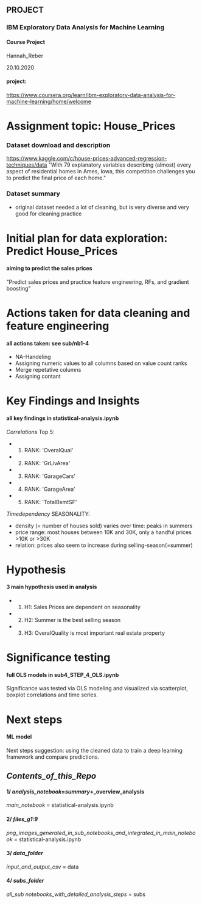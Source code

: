 
## __PROJECT__

### IBM Exploratory Data Analysis for Machine Learning


#### Course Project

Hannah_Reber

20.10.2020

#### project:
https://www.coursera.org/learn/ibm-exploratory-data-analysis-for-machine-learning/home/welcome



# Assignment topic: House_Prices

### Dataset download and description
https://www.kaggle.com/c/house-prices-advanced-regression-techniques/data
"With 79 explanatory variables describing (almost) every aspect of residential homes in Ames, Iowa, this competition challenges you to predict the final price of each home."

### Dataset summary
- original dataset needed a lot of cleaning, but is very diverse and very good for cleaning practice


# Initial plan for data exploration: Predict House_Prices
#### aiming to predict the sales prices

"Predict sales prices and practice feature engineering, RFs, and gradient boosting"

# Actions taken for data cleaning and feature engineering
#### all actions taken: see sub/nb1-4

- NA-Handeling
- Assigning numeric values to all columns based on value count ranks
- Merge repetative columns
- Assigning contant

# Key Findings and Insights
#### all key findings in statistical-analysis.ipynb

*Correlations*
Top 5:
- 1. RANK: 'OveralQual' 
- 2. RANK: 'GrLivArea'
- 3. RANK: 'GarageCars'
- 4. RANK: 'GarageArea'
- 5. RANK: 'TotalBsmtSF'

*Timedependency*
SEASONALITY: 
- density (= number of houses sold) varies over time: peaks in summers     
- price range: most houses between 10K and 30K, only a handful prices >10K or >30K
- relation: prices also seem to increase during selling-season(=summer) 


# Hypothesis
#### 3 main hypothesis used in analysis

- 1. H1: Sales Prices are dependent on seasonality 
- 2. H2: Summer is the best selling season
- 3. H3: OveralQuality is most important real estate property



# Significance testing
#### full OLS models in sub4_STEP_4_OLS.ipynb 

Significance was tested via OLS modeling and visualized via scatterplot, boxplot correlations and time series.

# Next steps
#### ML model

Next steps suggestion: using the cleaned data to train a deep learning framework and compare predictions.


## _Contents_of_this_Repo_

#### 1/ _analysis_notebook_=_summary_+_overview_analysis
 _main_notebook_ = statistical-analysis.ipynb

#### 2/ _files_g1:9_
 _png_images_generated_in_sub_notebooks_and_integrated_in_main_notebook_ = statistical-analysis.ipynb

#### 3/ _data_folder_
 _input_and_output_csv_ = data

#### 4/ _subs_folder_
 _all_sub notebooks_with_detailed_analysis_steps_ = subs
